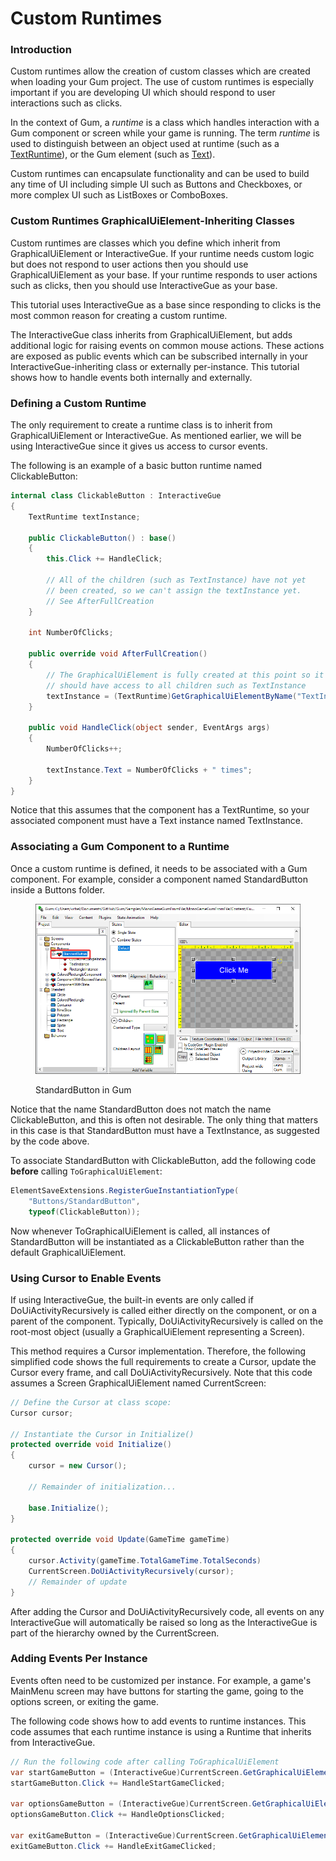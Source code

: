 # Custom Runtimes

### Introduction

Custom runtimes allow the creation of custom classes which are created when loading your Gum project. The use of custom runtimes is especially important if you are developing UI which should respond to user interactions such as clicks.

In the context of Gum, a _runtime_ is a class which handles interaction with a Gum component or screen while your game is running. The term _runtime_ is used to distinguish between an object used at runtime (such as a [TextRuntime](runtime-objects-graphicaluielement-deriving/textruntime.md)), or the Gum element (such as [Text](../gum-elements/text/)).

Custom runtimes can encapsulate functionality and can be used to build any time of UI including simple UI such as Buttons and Checkboxes, or more complex UI such as ListBoxes or ComboBoxes.

### Custom Runtimes GraphicalUiElement-Inheriting Classes

Custom runtimes are classes which you define which inherit from GraphicalUiElement or InteractiveGue. If your runtime needs custom logic but does not respond to user actions then you should use GraphicalUiElement as your base. If your runtime responds to user actions such as clicks, then you should use InteractiveGue as your base.

This tutorial uses InteractiveGue as a base since responding to clicks is the most common reason for creating a custom runtime.

The InteractiveGue class inherits from GraphicalUiElement, but adds additional logic for raising events on common mouse actions. These actions are exposed as public events which can be subscribed internally in your InteractiveGue-inheriting class or externally per-instance. This tutorial shows how to handle events both internally and externally.

### Defining a Custom Runtime

The only requirement to create a runtime class is to inherit from GraphicalUiElement or InteractiveGue. As mentioned earlier, we will be using InteractiveGue since it gives us access to cursor events.

The following is an example of a basic button runtime named ClickableButton:

```csharp
internal class ClickableButton : InteractiveGue
{
    TextRuntime textInstance;

    public ClickableButton() : base() 
    {
        this.Click += HandleClick;

        // All of the children (such as TextInstance) have not yet
        // been created, so we can't assign the textInstance yet.
        // See AfterFullCreation
    }

    int NumberOfClicks;

    public override void AfterFullCreation()
    {
        // The GraphicalUiElement is fully created at this point so it
        // should have access to all children such as TextInstance
        textInstance = (TextRuntime)GetGraphicalUiElementByName("TextInstance");
    }

    public void HandleClick(object sender, EventArgs args)
    {
        NumberOfClicks++;

        textInstance.Text = NumberOfClicks + " times";
    }
}
```

Notice that this assumes that the component has a TextRuntime, so your associated component must have a Text instance named TextInstance.

### Associating a Gum Component to a Runtime

Once a custom runtime is defined, it needs to be associated with a Gum component. For example, consider a component named StandardButton inside a Buttons folder.

<figure><img src="../.gitbook/assets/image.png" alt=""><figcaption><p>StandardButton in Gum</p></figcaption></figure>

Notice that the name StandardButton does not match the name ClickableButton, and this is often not desirable. The only thing that matters in this case is that StandardButton must have a TextInstance, as suggested by the code above.

To associate StandardButton with ClickableButton, add the following code **before** calling `ToGraphicalUiElement`:

```csharp
ElementSaveExtensions.RegisterGueInstantiationType(
    "Buttons/StandardButton", 
    typeof(ClickableButton));
```

Now whenever ToGraphicalUiElement is called, all instances of StandardButton will be instantiated as a ClickableButton rather than the default GraphicalUiElement.

### Using Cursor to Enable Events

If using InteractiveGue, the built-in events are only called if DoUiActivityRecursively is called either directly on the component, or on a parent of the component. Typically, DoUiActivityRecursively is called on the root-most object (usually a GraphicalUiElement representing a Screen).

This method requires a Cursor implementation. Therefore, the following simplified code shows the full requirements to create a Cursor, update the Cursor every frame, and call DoUiActivityRecursively. Note that this code assumes a Screen GraphicalUiElement named CurrentScreen:

```csharp
// Define the Cursor at class scope:
Cursor cursor;

// Instantiate the Cursor in Initialize()
protected override void Initialize()
{
    cursor = new Cursor();

    // Remainder of initialization...

    base.Initialize();
}

protected override void Update(GameTime gameTime)
{
    cursor.Activity(gameTime.TotalGameTime.TotalSeconds)
    CurrentScreen.DoUiActivityRecursively(cursor);
    // Remainder of update
}
```

After adding the Cursor and DoUiActivityRecursively code, all events on any InteractiveGue will automatically be raised so long as the InteractiveGue is part of the hierarchy owned by the CurrentScreen.

### Adding Events Per Instance

Events often need to be customized per instance. For example, a game's MainMenu screen may have buttons for starting the game, going to the options screen, or exiting the game.&#x20;

The following code shows how to add events to runtime instances. This code assumes that each runtime instance is using a Runtime that inherits from InteractiveGue.

```csharp
// Run the following code after calling ToGraphicalUiElement
var startGameButton = (InteractiveGue)CurrentScreen.GetGraphicalUiElementByName("StartButton");
startGameButton.Click += HandleStartGameClicked;

var optionsGameButton = (InteractiveGue)CurrentScreen.GetGraphicalUiElementByName("OptionsButton");
optionsGameButton.Click += HandleOptionsClicked;

var exitGameButton = (InteractiveGue)CurrentScreen.GetGraphicalUiElementByName("ExitGameButton");
exitGameButton.Click += HandleExitGameClicked;
```
